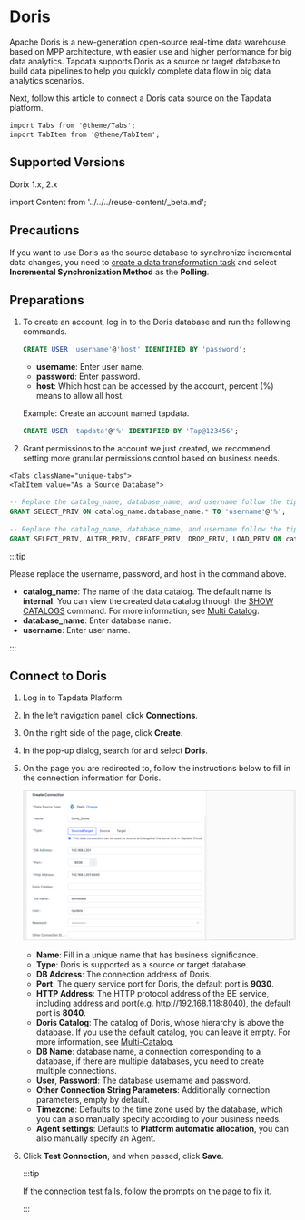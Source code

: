 # Doris

Apache Doris is a new-generation open-source real-time data warehouse based on MPP architecture, with easier use and higher performance for big data analytics. Tapdata supports Doris as a source or target database to build data pipelines to help you quickly complete data flow in big data analytics scenarios.

Next, follow this article to connect a Doris data source on the Tapdata platform.

```mdx-code-block
import Tabs from '@theme/Tabs';
import TabItem from '@theme/TabItem';
```

## Supported Versions

Dorix 1.x, 2.x

import Content from '../../../reuse-content/_beta.md';

<Content />



## Precautions

If you want to use Doris as the source database to synchronize incremental data changes, you need to [create a data transformation task](../../user-guide/data-development/create-task.md) and select **Incremental Synchronization Method** as the **Polling**.

## Preparations

1. To create an account, log in to the Doris database and run the following commands.

   ```sql
   CREATE USER 'username'@'host' IDENTIFIED BY 'password';
   ```

   - **username**: Enter user name.
   - **password**: Enter password.
   - **host**: Which host can be accessed by the account, percent (%) means to allow all host.

   Example: Create an account named tapdata.

   ```sql
   CREATE USER 'tapdata'@'%' IDENTIFIED BY 'Tap@123456';
   ```

2. Grant permissions to the account we just created, we recommend setting more granular permissions control based on business needs.

```mdx-code-block
<Tabs className="unique-tabs">
<TabItem value="As a Source Database">
```
```sql
-- Replace the catalog_name, database_name, and username follow the tips below
GRANT SELECT_PRIV ON catalog_name.database_name.* TO 'username'@'%';
```
</TabItem>

<TabItem value="As a Target Database">

```sql
-- Replace the catalog_name, database_name, and username follow the tips below
GRANT SELECT_PRIV, ALTER_PRIV, CREATE_PRIV, DROP_PRIV, LOAD_PRIV ON catalog_name.database_name.* TO 'username'@'%';
```
</TabItem>
</Tabs>

:::tip

Please replace the username, password, and host in the command above.
* **catalog_name**: The name of the data catalog. The default name is **internal**. You can view the created data catalog through the [SHOW CATALOGS](https://doris.apache.org/zh-CN/docs/1.2/sql-manual/sql-reference/Show-Statements/SHOW-CATALOGS) command. For more information, see [Multi Catalog](https://doris.apache.org/docs/1.2/lakehouse/multi-catalog/).
* **database_name**: Enter database name.
* **username**: Enter user name.

:::



## Connect to Doris

1. Log in to Tapdata Platform.

2. In the left navigation panel, click **Connections**.

3. On the right side of the page, click **Create**.

4. In the pop-up dialog, search for and select **Doris**.

5. On the page you are redirected to, follow the instructions below to fill in the connection information for Doris.

   ![Connect Doris](../../images/connect_doris.png)

   - **Name**: Fill in a unique name that has business significance.
   - **Type**: Doris is supported as a source or target database.
   - **DB Address**: The connection address of Doris.
   - **Port**: The query service port for Doris, the default port is **9030**.
   - **HTTP Address**: The HTTP protocol address of the BE service, including address and port(e.g. http://192.168.1.18:8040), the default port is **8040**.
   - **Doris Catalog**: The catalog of Doris, whose hierarchy is above the database. If you use the default catalog, you can leave it empty. For more information, see [Multi-Catalog](https://doris.apache.org/docs/1.2/lakehouse/multi-catalog/).
   - **DB Name**: database name, a connection corresponding to a database, if there are multiple databases, you need to create multiple connections.
   - **User**, **Password**: The database username and password.
   - **Other Connection String Parameters**: Additionally connection parameters, empty by default.
   - **Timezone**: Defaults to the time zone used by the database, which you can also manually specify according to your business needs.
   - **Agent settings**: Defaults to **Platform automatic allocation**, you can also manually specify an Agent.

6. Click **Test Connection**, and when passed, click **Save**.

   :::tip

   If the connection test fails, follow the prompts on the page to fix it.

   :::
